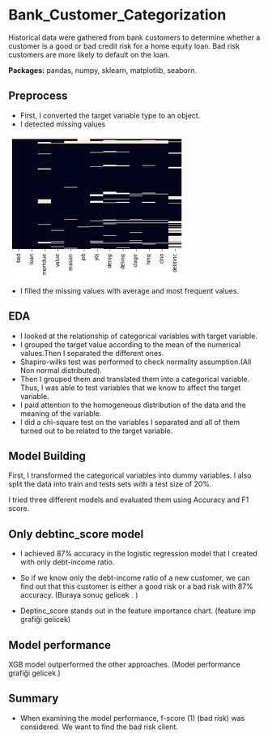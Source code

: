 # Bank_Customer_Categorization
Historical data were gathered from bank customers to determine whether a customer is a good or bad credit risk for a home equity loan. Bad risk customers are more likely to default on the loan.

**Packages:** pandas, numpy, sklearn, matplotlib, seaborn.

## Preprocess 
* First, I converted the target variable type to an object.
* I detected missing values

![alt text](https://github.com/tanerant/Bank_Customer_Categorization/blob/main/mising.png "Missing values")

* I filled the missing values with average and most frequent values.

## EDA
* I looked at the relationship of categorical variables with target variable.
* I grouped the target value according to the mean of the numerical values.Then I separated the different ones.
* Shapiro-wilks test was performed to check normality assumption.(All Non normal distributed).
* Then I grouped them and translated them into a categorical variable. Thus, I was able to test variables that we know to affect the target variable.
* I paid attention to the homogeneous distribution of the data and the meaning of the variable.
* I did a chi-square test on the variables I separated and all of them turned out to be related to the target variable.

## Model Building 

First, I transformed the categorical variables into dummy variables. I also split the data into train and tests sets with a test size of 20%.   

I tried three different models and evaluated them using Accuracy and F1 score.    

## Only debtinc_score model

* I achieved 87% accuracy in the logistic regression model that I created with only debt-income ratio.

* So if we know only the debt-income ratio of a new customer, we can find out that this customer is either a good risk or a bad risk with 87% accuracy.
(Buraya sonuç gelicek . ) 

* Deptinc_score stands out in the feature importance chart.
(feature imp grafiği gelicek)

## Model performance
XGB model  outperformed the other approaches. 
(Model performance grafiği gelicek.)

## Summary
* When examining the model performance, f-score (1) (bad risk) was considered. We want to find the bad risk client.

